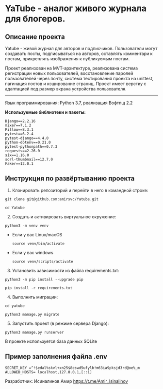 # YaTube - аналог живого журнала для блогеров.

## Описание проекта

Yatube - живой журнал для авторов и подписчиков. Пользователи могут создавать посты, подписываться на авторов, оставлять комментари к постам, прикреплять изображения к публикуемым постам.

Проект реализован на MVT-архитектуре, реализована система регистрации новых пользователей, восстановление паролей пользователей через почту, система тестирования проекта на unittest, пагинация постов и кэширование страниц. Проект имеет верстку с адаптацией под размер экрана устройства пользователя.

----------

Язык программирования: Python 3.7, реализация Вофтпщ 2.2

**Используемые библиотеки и пакеты:**

    Django==2.2.16
    mixer==7.1.2
    Pillow==8.3.1
    pytest==6.2.4
    pytest-django==4.4.0
    python-dotenv==0.21.0
    pytest-pythonpath==0.7.3
    requests==2.26.0
    six==1.16.0
    sorl-thumbnail==12.7.0
    Faker==12.0.1


## Инструкция по развёртыванию проекта

1. Клонировать репозиторий и перейти в него в командной строке:
```
git clone git@github.com:amirsvc/Yatube.git
```

```
cd Yatube
```

2. Cоздать и активировать виртуальное окружение:

```
python3 -m venv venv
```

- Если у вас Linux/macOS

  ```
  source venv/bin/activate
  ```

- Если у вас windows

  ```
  source venv/scripts/activate
  ```

3. Установить зависимости из файла requirements.txt:

```
python3 -m pip install --upgrade pip
```

```
pip install -r requirements.txt
```

4. Выполнить миграции:
```
cd yatube

python3 manage.py migrate
```
5. Запустить проект (в режиме сервера Django):
```
python3 manage.py runserver
```

В проекте используется база данных SQLite

## Пример заполнения файла .env
```
SECRET_KEY =^!$edal%skvl+xn25$8eswd5ufylb!m63ia9pksjd3rd@oe%_m
ALLOWED_HOSTS= localhost,127.0.0.1,[::1]
```

Разработчик: Исиналинов Амир https://t.me/Amir_Isinalinov
